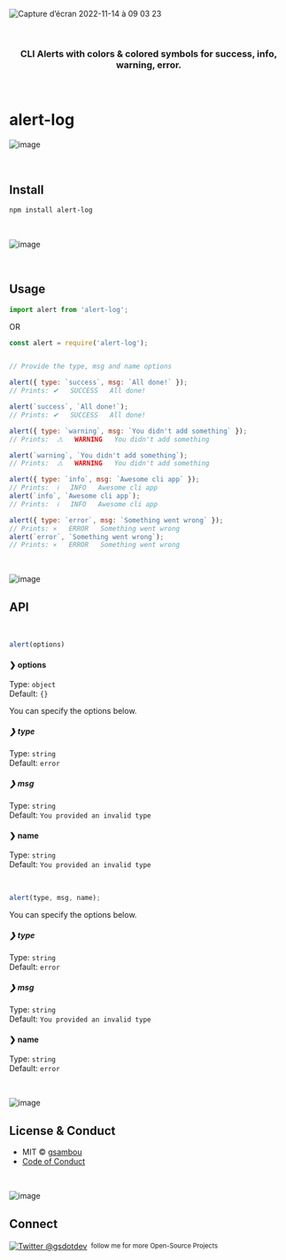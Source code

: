 ![Capture d’écran 2022-11-14 à 09 03 23](https://user-images.githubusercontent.com/48604464/201606943-465e84be-7d24-4ede-a7c9-bf59086613f5.png)

 <br>
<h3 align="center">
 CLI Alerts with colors & colored symbols for success, info, warning, error.
 </h3>
 <br>

# alert-log

![image](https://user-images.githubusercontent.com/48604464/201605835-1d078828-8ec5-467f-bb4d-68c04c085c66.png)

<br>

## Install

```sh
npm install alert-log
```

<br>

![image](https://user-images.githubusercontent.com/48604464/201605954-dab2faed-a4a1-4708-a278-b6b7dfd2610d.png)

<br>

## Usage
```js
import alert from 'alert-log';
```
OR
```js
const alert = require('alert-log');
```

```js

// Provide the type, msg and name options

alert({ type: `success`, msg: `All done!` });
// Prints: ✔   SUCCESS   All done!

alert(`success`, `All done!`);
// Prints: ✔   SUCCESS   All done!

alert({ type: `warning`, msg: `You didn't add something` });
// Prints:  ⚠   WARNING   You didn't add something

alert(`warning`, `You didn't add something`);
// Prints:  ⚠   WARNING   You didn't add something

alert({ type: `info`, msg: `Awesome cli app` });
// Prints:  ℹ   INFO   Awesome cli app
alert(`info`, `Awesome cli app`);
// Prints:  ℹ   INFO   Awesome cli app

alert({ type: `error`, msg: `Something went wrong` });
// Prints: ⨯   ERROR   Something went wrong
alert(`error`, `Something went wrong`);
// Prints: ⨯   ERROR   Something went wrong
```

</br>

![image](https://user-images.githubusercontent.com/48604464/201607059-314eedc9-684f-4180-a228-440618cf5bc3.png)

## API

<br>

```js
alert(options)
```
#### ❯ options

Type: `object`<br>
Default: `{}`

You can specify the options below.

##### ❯ type

Type: `string`<br>
Default: `error`

##### ❯ msg

Type: `string` <br>
Default: `You provided an invalid type`

#### ❯ name

Type: `string` <br>
Default: `You provided an invalid type`

<br>

```js
alert(type, msg, name);
```

You can specify the options below.

##### ❯ type

Type: `string`<br>
Default: `error`

##### ❯ msg

Type: `string` <br>
Default: `You provided an invalid type`

#### ❯ name

Type: `string` <br>
Default: `error`

<br>

![image](https://user-images.githubusercontent.com/48604464/201608140-5360fda9-fc29-47eb-90cd-ef2003ebcb67.png)

## License & Conduct

-   MIT © [gsambou](https://twitter.com/gsotdev/)
-   [Code of Conduct](code-of-conduct.md)

<br>

![image](https://user-images.githubusercontent.com/48604464/201608099-375120d8-22c4-4db3-98fd-a6c96c8b2b81.png)

## Connect

<div align="left">
 <p><a href="https://twitter.com/gsdotdev/"><img alt="Twitter @gsdotdev" align="center" src="https://img.shields.io/badge/TWITTER-gray.svg?colorB=1da1f2&style=flat" /></a>&nbsp;<small> follow me for more Open-Source Projects</small></p>
</div>
